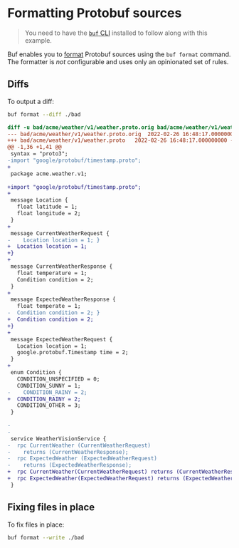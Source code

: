 # Formatting Protobuf sources

> You need to have the [`buf` CLI][install] installed to follow along with this example.

Buf enables you to [format] Protobuf sources using the `buf format` command. The formatter is _not_ configurable and uses only an opinionated set of rules.

## Diffs

To output a diff:

```sh
buf format --diff ./bad
```

```diff
diff -u bad/acme/weather/v1/weather.proto.orig bad/acme/weather/v1/weather.proto
--- bad/acme/weather/v1/weather.proto.orig	2022-02-26 16:48:17.000000000 -0800
+++ bad/acme/weather/v1/weather.proto	2022-02-26 16:48:17.000000000 -0800
@@ -1,36 +1,41 @@
 syntax = "proto3";
-import "google/protobuf/timestamp.proto";
+
 package acme.weather.v1;
 
+import "google/protobuf/timestamp.proto";
+
 message Location {
   float latitude = 1;
   float longitude = 2;
 }
+
 message CurrentWeatherRequest {
-    Location location = 1; }
+  Location location = 1;
+}
+
 message CurrentWeatherResponse {
   float temperature = 1;
   Condition condition = 2;
 }
+
 message ExpectedWeatherResponse {
   float temperate = 1;
-  Condition condition = 2; }
+  Condition condition = 2;
+}
+
 message ExpectedWeatherRequest {
   Location location = 1;
   google.protobuf.Timestamp time = 2;
 }
+
 enum Condition {
   CONDITION_UNSPECIFIED = 0;
   CONDITION_SUNNY = 1;
-    CONDITION_RAINY = 2;
+  CONDITION_RAINY = 2;
   CONDITION_OTHER = 3;
 }
 
-
-
 service WeatherVisionService {
-  rpc CurrentWeather (CurrentWeatherRequest)
-    returns (CurrentWeatherResponse);
-  rpc ExpectedWeather (ExpectedWeatherRequest)
-    returns (ExpectedWeatherResponse);
+  rpc CurrentWeather(CurrentWeatherRequest) returns (CurrentWeatherResponse);
+  rpc ExpectedWeather(ExpectedWeatherRequest) returns (ExpectedWeatherResponse);
 }
```

## Fixing files in place

To fix files in place:

```sh
buf format --write ./bad
```

[format]: https://docs.buf.build/format
[install]: https://docs.buf.build/installation

